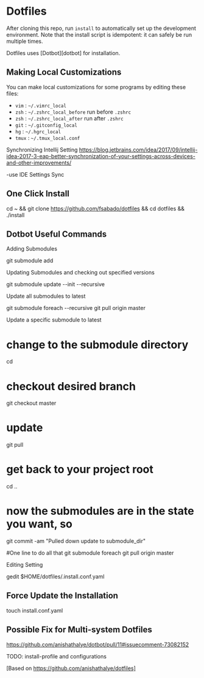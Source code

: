Dotfiles
========

After cloning this repo, run `install` to automatically set up the development
environment. Note that the install script is idempotent: it can safely be run
multiple times.

Dotfiles uses [Dotbot][dotbot] for installation.

Making Local Customizations
---------------------------

You can make local customizations for some programs by editing these files:

* `vim` : `~/.vimrc_local`
* `zsh` : `~/.zshrc_local_before` run before `.zshrc`
* `zsh` : `~/.zshrc_local_after` run after `.zshrc`
* `git` : `~/.gitconfig_local`
* `hg` : `~/.hgrc_local`
* `tmux` : `~/.tmux_local.conf`


Synchronizing Intellij Setting
https://blog.jetbrains.com/idea/2017/09/intellij-idea-2017-3-eap-better-synchronization-of-your-settings-across-devices-and-other-improvements/

-use IDE Settings Sync


One Click Install
---------------------------

cd ~ && git clone https://github.com/fsabado/dotfiles && cd dotfiles && ./install



Dotbot Useful Commands
---------------------------

Adding Submodules

git submodule add <github-submodule-path> <directory-name>


Updating Submodules and checking out specified versions

git submodule update --init --recursive


Update all submodules to latest

git submodule foreach --recursive git pull origin master


Update a specific submodule to latest

# change to the submodule directory
cd <submodule-directory>

# checkout desired branch
git checkout master

# update
git pull

# get back to your project root
cd ..

# now the submodules are in the state you want, so
git commit -am "Pulled down update to submodule_dir"


#One line to do all that
git submodule foreach git pull origin master


Editing Setting

gedit $HOME/dotfiles/.install.conf.yaml

Force Update the Installation
---------------------------
touch install.conf.yaml


Possible Fix for Multi-system Dotfiles
---------------------------
https://github.com/anishathalye/dotbot/pull/11#issuecomment-73082152


TODO:
install-profile and configurations

[Based on https://github.com/anishathalye/dotfiles]



